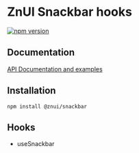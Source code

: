 # ZnUI Snackbar hooks
[![npm version](https://buttons.fury.io/js/@znui%2Fsnackbar.svg)](https://buttons.fury.io/js/@znui%2Fsnackbar)

## Documentation
[API Documentation and examples](https://ui.zation.ru/)

## Installation

```
npm install @znui/snackbar
```

## Hooks
- useSnackbar